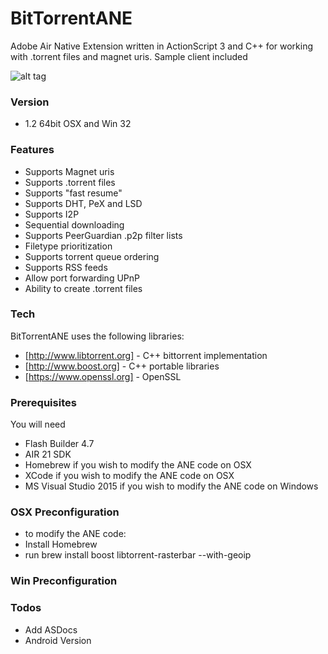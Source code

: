 # BitTorrentANE

Adobe Air Native Extension written in ActionScript 3 and C++ for working with .torrent files and magnet uris.
Sample client included

![alt tag](https://raw.githubusercontent.com/tuarua/BitTorrentANE/master/screenshots/screen-shot-1.PNG)

### Version
- 1.2 64bit OSX and Win 32

### Features
 - Supports Magnet uris
 - Supports .torrent files
 - Supports "fast resume"
 - Supports DHT, PeX and LSD
 - Supports I2P
 - Sequential downloading
 - Supports PeerGuardian .p2p filter lists
 - Filetype prioritization
 - Supports torrent queue ordering
 - Supports RSS feeds
 - Allow port forwarding UPnP
 - Ability to create .torrent files

### Tech

BitTorrentANE uses the following libraries:

* [http://www.libtorrent.org] - C++ bittorrent implementation
* [http://www.boost.org] - C++ portable libraries
* [https://www.openssl.org] - OpenSSL

### Prerequisites

You will need
 
 - Flash Builder 4.7
 - AIR 21 SDK
 - Homebrew if you wish to modify the ANE code on OSX
 - XCode if you wish to modify the ANE code on OSX
 - MS Visual Studio 2015 if you wish to modify the ANE code on Windows

### OSX Preconfiguration
 - to modify the ANE code:
 - Install Homebrew
 - run brew install boost libtorrent-rasterbar --with-geoip

### Win Preconfiguration

### Todos


 - Add ASDocs
 - Android Version


